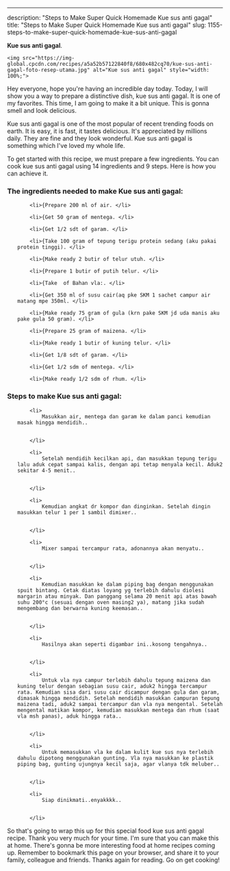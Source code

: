 ---
description: "Steps to Make Super Quick Homemade Kue sus anti gagal"
title: "Steps to Make Super Quick Homemade Kue sus anti gagal"
slug: 1155-steps-to-make-super-quick-homemade-kue-sus-anti-gagal

<p>
	<strong>Kue sus anti gagal</strong>. 
	
</p>
<p>
	
	<img src="https://img-global.cpcdn.com/recipes/a5a52b57122840f8/680x482cq70/kue-sus-anti-gagal-foto-resep-utama.jpg" alt="Kue sus anti gagal" style="width: 100%;">
	
	
</p>
<p>
	Hey everyone, hope you're having an incredible day today. Today, I will show you a way to prepare a distinctive dish, kue sus anti gagal. It is one of my favorites. This time, I am going to make it a bit unique. This is gonna smell and look delicious.
</p>
	
<p>
	
</p>
<p>
	Kue sus anti gagal is one of the most popular of recent trending foods on earth. It is easy, it is fast, it tastes delicious. It's appreciated by millions daily. They are fine and they look wonderful. Kue sus anti gagal is something which I've loved my whole life.
</p>

<p>
To get started with this recipe, we must prepare a few ingredients. You can cook kue sus anti gagal using 14 ingredients and 9 steps. Here is how you can achieve it.
</p>

<h3>The ingredients needed to make Kue sus anti gagal:</h3>

<ol>
	
		<li>{Prepare 200 ml of air. </li>
	
		<li>{Get 50 gram of mentega. </li>
	
		<li>{Get 1/2 sdt of garam. </li>
	
		<li>{Take 100 gram of tepung terigu protein sedang (aku pakai protein tinggi). </li>
	
		<li>{Make ready 2 butir of telur utuh. </li>
	
		<li>{Prepare 1 butir of putih telur. </li>
	
		<li>{Take  of Bahan vla:. </li>
	
		<li>{Get 350 ml of susu cair(aq pke SKM 1 sachet campur air matang mpe 350ml. </li>
	
		<li>{Make ready 75 gram of gula (krn pake SKM jd uda manis aku pake gula 50 gram). </li>
	
		<li>{Prepare 25 gram of maizena. </li>
	
		<li>{Make ready 1 butir of kuning telur. </li>
	
		<li>{Get 1/8 sdt of garam. </li>
	
		<li>{Get 1/2 sdm of mentega. </li>
	
		<li>{Make ready 1/2 sdm of rhum. </li>
	
</ol>
<p>
	
</p>

<h3>Steps to make Kue sus anti gagal:</h3>

<ol>
	
		<li>
			Masukkan air, mentega dan garam ke dalam panci kemudian masak hingga mendidih..
			
			
		</li>
	
		<li>
			Setelah mendidih kecilkan api, dan masukkan tepung terigu lalu aduk cepat sampai kalis, dengan api tetap menyala kecil. Aduk2 sekitar 4-5 menit..
			
			
		</li>
	
		<li>
			Kemudian angkat dr kompor dan dinginkan. Setelah dingin masukkan telur 1 per 1 sambil dimixer..
			
			
		</li>
	
		<li>
			Mixer sampai tercampur rata, adonannya akan menyatu..
			
			
		</li>
	
		<li>
			Kemudian masukkan ke dalam piping bag dengan menggunakan spuit bintang. Cetak diatas loyang yg terlebih dahulu diolesi margarin atau minyak. Dan panggang selama 20 menit api atas bawah suhu 200°c (sesuai dengan oven masing2 ya), matang jika sudah mengembang dan berwarna kuning keemasan..
			
			
		</li>
	
		<li>
			Hasilnya akan seperti digambar ini..kosong tengahnya..
			
			
		</li>
	
		<li>
			Untuk vla nya campur terlebih dahulu tepung maizena dan kuning telur dengan sebagian susu cair, aduk2 hingga tercampur rata. Kemudian sisa dari susu cair dicampur dengan gula dan garam, dimasak hingga mendidih. Setelah mendidih masukkan campuran tepung maizena tadi, aduk2 sampai tercampur dan vla nya mengental. Setelah mengental matikan kompor, kemudian masukkan mentega dan rhum (saat vla msh panas), aduk hingga rata..
			
			
		</li>
	
		<li>
			Untuk memasukkan vla ke dalam kulit kue sus nya terlebih dahulu dipotong menggunakan gunting. Vla nya masukkan ke plastik piping bag, gunting ujungnya kecil saja, agar vlanya tdk meluber..
			
			
		</li>
	
		<li>
			Siap dinikmati..enyakkkk..
			
			
		</li>
	
</ol>

<p>
	
</p>

<p>
	So that's going to wrap this up for this special food kue sus anti gagal recipe. Thank you very much for your time. I'm sure that you can make this at home. There's gonna be more interesting food at home recipes coming up. Remember to bookmark this page on your browser, and share it to your family, colleague and friends. Thanks again for reading. Go on get cooking!
</p>
